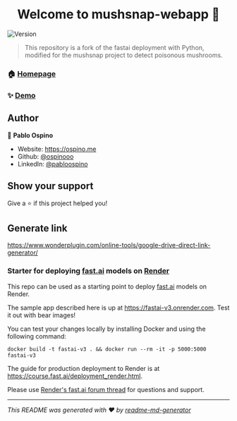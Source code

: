 <h1 align="center">Welcome to mushsnap-webapp 👋</h1>
<p>
  <img alt="Version" src="https://img.shields.io/badge/version-1.0.0-blue.svg?cacheSeconds=2592000" />
</p>

> This repository is a fork of the fastai deployment with Python, modified for the mushsnap project to detect poisonous mushrooms.

### 🏠 [Homepage](https://mailchi.mp/652773124a95/mushsnap)


### ✨ [Demo](https://mushsnap-webapp.herokuapp.com/)

## Author

👤 **Pablo Ospino**

* Website: https://ospino.me
* Github: [@ospinooo](https://github.com/ospinooo)
* LinkedIn: [@pabloospino](https://linkedin.com/in/pabloospino)

## Show your support

Give a ⭐️ if this project helped you!

## Generate link
https://www.wonderplugin.com/online-tools/google-drive-direct-link-generator/


### Starter for deploying [fast.ai](https://www.fast.ai) models on [Render](https://render.com)

This repo can be used as a starting point to deploy [fast.ai](https://github.com/fastai/fastai) models on Render.

The sample app described here is up at https://fastai-v3.onrender.com. Test it out with bear images!

You can test your changes locally by installing Docker and using the following command:

```
docker build -t fastai-v3 . && docker run --rm -it -p 5000:5000 fastai-v3
```

The guide for production deployment to Render is at https://course.fast.ai/deployment_render.html.

Please use [Render's fast.ai forum thread](https://forums.fast.ai/t/deployment-platform-render/33953) for questions and support.



***
_This README was generated with ❤️ by [readme-md-generator](https://github.com/kefranabg/readme-md-generator)_